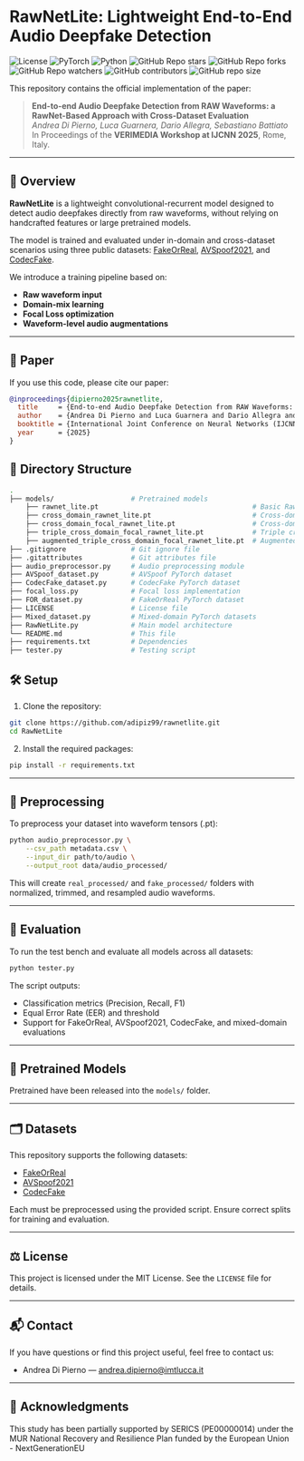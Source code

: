 # RawNetLite: Lightweight End-to-End Audio Deepfake Detection

![License](https://img.shields.io/badge/license-MIT-blue.svg)
![PyTorch](https://img.shields.io/badge/framework-pytorch-yellow.svg)
![Python](https://img.shields.io/badge/python-3.10%2B-blue.svg)
![GitHub Repo stars](https://img.shields.io/github/stars/adipiz99/RawNetLite)
![GitHub Repo forks](https://img.shields.io/github/forks/adipiz99/RawNetLite)
![GitHub Repo watchers](https://img.shields.io/github/watchers/adipiz99/RawNetLite)
![GitHub contributors](https://img.shields.io/github/contributors/adipiz99/RawNetLite)
![GitHub repo size](https://img.shields.io/github/repo-size/adipiz99/RawNetLite)

This repository contains the official implementation of the paper:

> **End-to-end Audio Deepfake Detection from RAW Waveforms: a RawNet-Based Approach with Cross-Dataset Evaluation**  
> *Andrea Di Pierno, Luca Guarnera, Dario Allegra, Sebastiano Battiato*  
> In Proceedings of the **VERIMEDIA Workshop at IJCNN 2025**, Rome, Italy.

---

## 🧠 Overview

**RawNetLite** is a lightweight convolutional-recurrent model designed to detect audio deepfakes directly from raw waveforms, without relying on handcrafted features or large pretrained models.

The model is trained and evaluated under in-domain and cross-dataset scenarios using three public datasets: [FakeOrReal](https://www.kaggle.com/datasets/mohammedabdeldayem/the-fake-or-real-dataset), [AVSpoof2021](https://www.asvspoof.org/index2021.html), and [CodecFake](https://github.com/roger-tseng/CodecFake).

We introduce a training pipeline based on:

- **Raw waveform input**
- **Domain-mix learning**
- **Focal Loss optimization**
- **Waveform-level audio augmentations**

---

## 📄 Paper

If you use this code, please cite our paper:

```bibtex
@inproceedings{dipierno2025rawnetlite,
  title     = {End-to-end Audio Deepfake Detection from RAW Waveforms: a RawNet-Based Approach with Cross-Dataset Evaluation},
  author    = {Andrea Di Pierno and Luca Guarnera and Dario Allegra and Sebastiano Battiato},
  booktitle = {International Joint Conference on Neural Networks (IJCNN) - VERIMEDIA Workshop},
  year      = {2025}
}
```
## 📂 Directory Structure
```bash
.
├── models/                   # Pretrained models
    ├── rawnet_lite.pt                                      # Basic RawNetLite model
    ├── cross_domain_rawnet_lite.pt                         # Cross-domain RawNetLite model
    ├── cross_domain_focal_rawnet_lite.pt                   # Cross-domain RawNetLite with Focal Loss
    ├── triple_cross_domain_focal_rawnet_lite.pt            # Triple cross-domain RawNetLite with Focal Loss
    ├── augmented_triple_cross_domain_focal_rawnet_lite.pt  # Augmented triple cross-domain RawNetLite with Focal Loss
├── .gitignore                # Git ignore file
├── .gitattributes            # Git attributes file
├── audio_preprocessor.py     # Audio preprocessing module
├── AVSpoof_dataset.py        # AVSpoof PyTorch dataset
├── CodecFake_dataset.py      # CodecFake PyTorch dataset
├── focal_loss.py             # Focal loss implementation
├── FOR_dataset.py            # FakeOrReal PyTorch dataset
├── LICENSE                   # License file
├── Mixed_dataset.py          # Mixed-domain PyTorch datasets
├── RawNetLite.py             # Main model architecture
└── README.md                 # This file
├── requirements.txt          # Dependencies
├── tester.py                 # Testing script
```
## 🛠 Setup
1. Clone the repository:

```bash
git clone https://github.com/adipiz99/rawnetlite.git
cd RawNetLite
```
2. Install the required packages:

```bash
pip install -r requirements.txt
```
---

## 🔁 Preprocessing

To preprocess your dataset into waveform tensors (.pt):

```bash
python audio_preprocessor.py \
    --csv_path metadata.csv \
    --input_dir path/to/audio \
    --output_root data/audio_processed/
```

This will create `real_processed/` and `fake_processed/` folders with normalized, trimmed, and resampled audio waveforms.

---

## 🧪 Evaluation

To run the test bench and evaluate all models across all datasets:

```bash
python tester.py
```

The script outputs:
- Classification metrics (Precision, Recall, F1)
- Equal Error Rate (EER) and threshold
- Support for FakeOrReal, AVSpoof2021, CodecFake, and mixed-domain evaluations

---

## 🎯 Pretrained Models

Pretrained have been released into the `models/` folder.

---

## 🗂 Datasets

This repository supports the following datasets:
- [FakeOrReal](https://www.kaggle.com/datasets/mohammedabdeldayem/the-fake-or-real-dataset)
- [AVSpoof2021](https://www.asvspoof.org/index2021.html)
- [CodecFake](https://github.com/roger-tseng/CodecFake)

Each must be preprocessed using the provided script. Ensure correct splits for training and evaluation.

---

## ⚖ License

This project is licensed under the MIT License. See the `LICENSE` file for details.

---

## 📬 Contact

If you have questions or find this project useful, feel free to contact us:

- Andrea Di Pierno — [andrea.dipierno@imtlucca.it](mailto:andrea.dipierno@imtlucca.it)

---

## 📌 Acknowledgments

This study has been partially supported by SERICS (PE00000014) under the MUR National Recovery and Resilience Plan funded by the European Union - NextGenerationEU
